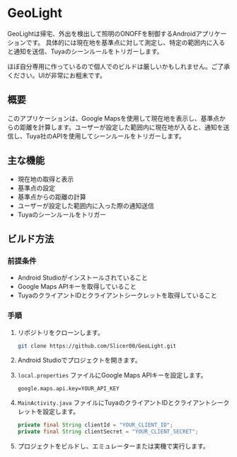 # GeoLight

GeoLightは帰宅、外出を検出して照明のONOFFを制御するAndroidアプリケーションです。
具体的には現在地を基準点に対して測定し、特定の範囲内に入ると通知を送信、Tuyaのシーンルールをトリガーします。

ほぼ自分専用に作っているので個人でのビルドは厳しいかもしれません。ご了承ください。UIが非常にお粗末です。

## 概要

このアプリケーションは、Google Mapsを使用して現在地を表示し、基準点からの距離を計算します。ユーザーが設定した範囲内に現在地が入ると、通知を送信し、Tuya社のAPIを使用してシーンルールをトリガーします。

## 主な機能

- 現在地の取得と表示
- 基準点の設定
- 基準点からの距離の計算
- ユーザーが設定した範囲内に入った際の通知送信
- Tuyaのシーンルールをトリガー

## ビルド方法

### 前提条件

- Android Studioがインストールされていること
- Google Maps APIキーを取得していること
- TuyaのクライアントIDとクライアントシークレットを取得していること

### 手順

1. リポジトリをクローンします。  

   ```sh
   git clone https://github.com/Slicer00/GeoLight.git
   ```

2. Android Studioでプロジェクトを開きます。  

3. `local.properties` ファイルにGoogle Maps APIキーを設定します。  

   ```properties
   google.maps.api.key=YOUR_API_KEY
   ```

4. `MainActivity.java` ファイルにTuyaのクライアントIDとクライアントシークレットを設定します。  

   ```java
   private final String clientId = "YOUR_CLIENT_ID";
   private final String clientSecret = "YOUR_CLIENT_SECRET";
   ```

5. プロジェクトをビルドし、エミュレーターまたは実機で実行します。  